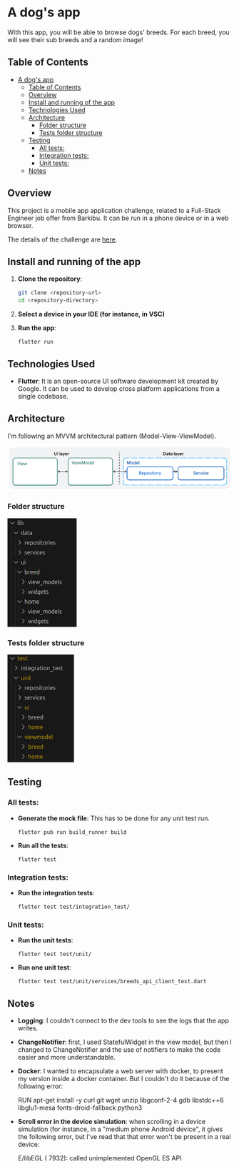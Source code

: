 # A dog's app

With this app, you will be able to browse dogs' breeds. For each breed, you will see their sub breeds and a random image!

## Table of Contents

- [A dog's app](#a-dogs-app)
  - [Table of Contents](#table-of-contents)
  - [Overview](#overview)
  - [Install and running of the app](#install-and-running-of-the-app)
  - [Technologies Used](#technologies-used)
  - [Architecture](#architecture)
    - [Folder structure](#folder-structure)
    - [Tests folder structure](#tests-folder-structure)
  - [Testing](#testing)
    - [All tests:](#all-tests)
    - [Integration tests:](#integration-tests)
    - [Unit tests:](#unit-tests)
  - [Notes](#notes)

## Overview

This project is a mobile app application challenge, related to a Full-Stack Engineer job offer from Barkibu. It can be run in a phone device or in a web browser.

The details of the challenge are [here](https://public.3.basecamp.com/p/TJZ2w99rpzoxyxhwHWLfmFkD).

## Install and running of the app

1. **Clone the repository**:

   ```bash
   git clone <repository-url>
   cd <repository-directory>
   ```

2. **Select a device in your IDE (for instance, in VSC)**
3. **Run the app**:

   ```
   flutter run
   ```

## Technologies Used

- **Flutter**: It is an open-source UI software development kit created by Google. It can be used to develop cross platform applications from a single codebase.

## Architecture

I'm following an MVVM architectural pattern (Model-View-ViewModel).

![MVVM](/docs/MVVM.png)

### Folder structure

![folder_structure_v2](/docs/folder_structure_v2.png)

### Tests folder structure

![tests_folder_structure_v2](/docs/tests_folder_structure_v2.png)

## Testing

### All tests:

- **Generate the mock file**: This has to be done for any unit test run.

  ```
  flutter pub run build_runner build
  ```

- **Run all the tests**:
  ```
  flutter test
  ```

### Integration tests:

- **Run the integration tests**:
  ```
  flutter test test/integration_test/
  ```

### Unit tests:

- **Run the unit tests**:
  ```
  flutter test test/unit/
  ```
- **Run one unit test**:
  ```
  flutter test test/unit/services/breeds_api_client_test.dart
  ```

## Notes

- **Logging**: I couldn't connect to the dev tools to see the logs that the app writes.
- **ChangeNotifier**: first, I used StatefulWidget in the view model, but then I changed to ChangeNotifier and the use of notifiers to make the code easier and more understandable.

- **Docker**: I wanted to encapsulate a web server with docker, to present my version inside a docker container. But I couldn't do it because of the following error:

  RUN apt-get install -y curl git wget unzip libgconf-2-4 gdb libstdc++6 libglu1-mesa fonts-droid-fallback python3

- **Scroll error in the device simulation**: when scrolling in a device simulation (for instance, in a "medium phone Android device", it gives the following error, but I've read that that error won't be present in a real device:

  E/libEGL ( 7932): called unimplemented OpenGL ES API
